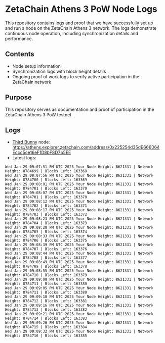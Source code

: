# ZetaChain Athens 3 PoW Node Logs
This repository contains logs and proof that we have successfully set up and run a node on the ZetaChain Athens 3 network. The logs demonstrate continuous node operation, including synchronization details and performance.

## Contents
- Node setup information
- Synchronization logs with block height details
- Ongoing proof of work logs to verify active participation in the ZetaChain network

## Purpose
This repository serves as documentation and proof of participation in the ZetaChain Athens 3 PoW testnet.

## Logs

- [Third Bunny](https://thirdbunny.xyz/) node: https://athens.explorer.zetachain.com/address/0x225254d35dE666064Eccc5ce16eF1D8bF8D7b5EE
- Latest logs:
```
Wed Jan 29 09:07:51 PM UTC 2025 Your Node Height: 8621331 | Network Height: 8784699 | Blocks Left: 163368
Wed Jan 29 09:07:56 PM UTC 2025 Your Node Height: 8621331 | Network Height: 8784700 | Blocks Left: 163369
Wed Jan 29 09:08:01 PM UTC 2025 Your Node Height: 8621331 | Network Height: 8784701 | Blocks Left: 163370
Wed Jan 29 09:08:07 PM UTC 2025 Your Node Height: 8621331 | Network Height: 8784701 | Blocks Left: 163370
Wed Jan 29 09:08:12 PM UTC 2025 Your Node Height: 8621331 | Network Height: 8784702 | Blocks Left: 163371
Wed Jan 29 09:08:17 PM UTC 2025 Your Node Height: 8621331 | Network Height: 8784703 | Blocks Left: 163372
Wed Jan 29 09:08:23 PM UTC 2025 Your Node Height: 8621331 | Network Height: 8784704 | Blocks Left: 163373
Wed Jan 29 09:08:28 PM UTC 2025 Your Node Height: 8621331 | Network Height: 8784705 | Blocks Left: 163374
Wed Jan 29 09:08:33 PM UTC 2025 Your Node Height: 8621331 | Network Height: 8784706 | Blocks Left: 163375
Wed Jan 29 09:08:39 PM UTC 2025 Your Node Height: 8621331 | Network Height: 8784707 | Blocks Left: 163376
Wed Jan 29 09:08:44 PM UTC 2025 Your Node Height: 8621331 | Network Height: 8784708 | Blocks Left: 163377
Wed Jan 29 09:08:49 PM UTC 2025 Your Node Height: 8621331 | Network Height: 8784709 | Blocks Left: 163378
Wed Jan 29 09:08:55 PM UTC 2025 Your Node Height: 8621331 | Network Height: 8784710 | Blocks Left: 163379
Wed Jan 29 09:09:00 PM UTC 2025 Your Node Height: 8621331 | Network Height: 8784711 | Blocks Left: 163380
Wed Jan 29 09:09:05 PM UTC 2025 Your Node Height: 8621331 | Network Height: 8784711 | Blocks Left: 163380
Wed Jan 29 09:09:10 PM UTC 2025 Your Node Height: 8621331 | Network Height: 8784712 | Blocks Left: 163381
Wed Jan 29 09:09:16 PM UTC 2025 Your Node Height: 8621331 | Network Height: 8784713 | Blocks Left: 163382
Wed Jan 29 09:09:21 PM UTC 2025 Your Node Height: 8621331 | Network Height: 8784714 | Blocks Left: 163383
Wed Jan 29 09:09:26 PM UTC 2025 Your Node Height: 8621331 | Network Height: 8784715 | Blocks Left: 163384
Wed Jan 29 09:09:32 PM UTC 2025 Your Node Height: 8621331 | Network Height: 8784716 | Blocks Left: 163385
```
